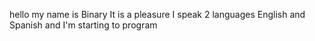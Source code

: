 hello
my name is Binary
It is a pleasure
I speak 2 languages ​​English and Spanish
and I'm starting to program

<!---
theBinary010/theBinary010 is a ✨ special ✨ repository because its `README.md` (this file) appears on your GitHub profile.
You can click the Preview link to take a look at your changes.
--->
